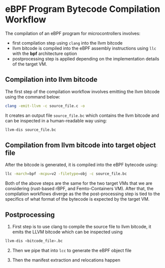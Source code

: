 # eBPF Program Bytecode Compilation Workflow

The compilation of an eBPF program for microcontrollers involves:
- first compilation step using `clang` into the llvm bitcode
- llvm bitcode is compiled into the eBPF assembly instructions using `llc` with the **bpf** architecture option
- postprocessing step is applied depending on the implementation details
  of the target VM.

## Compilation into llvm bitcode

The first step of the compilation workflow involves emitting the llvm bitcode
using the command below:
```bash
clang -emit-llvm -c source_file.c -o
```
It creates an output file `source_file.bc` which contains the llvm bitcode and
can be inspected in a human-readable way using:

```bash
llvm-dis source_file.bc
```

## Compilation from llvm bitcode into target object file

After the bitcode is generated, it is compiled into the eBPF bytecode using:

```bash
llc -march=bpf -mcpu=v2 -filetype=obj -c source_file.bc
```

Both of the above steps are the same for the two target VMs that we are considering
(rust-based rBPF, and Femto-Containers VM). After that, the compilation workflows
diverge as the the post-processing step is tied to the specifics of what format
of the bytecode is expected by the target VM.

## Postprocessing


1. First step is to use clang to compile the source file to llvm bitcode,
   it emits the LLVM bitcode which can be inspected using

```bash
llvm-dis <bitcode_file>.bc
```

2. Then we pipe that into `lcc` to generate the eBPF object file

3. Then the manifest extraction and relocations happen




